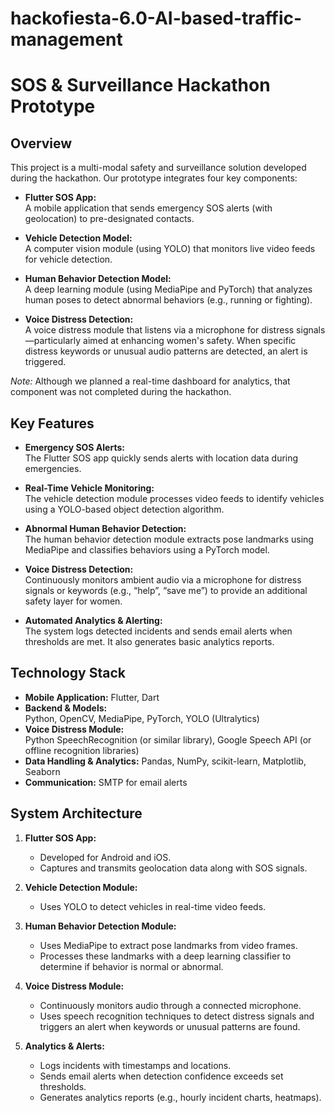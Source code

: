 # hackofiesta-6.0-AI-based-traffic-management
# SOS & Surveillance Hackathon Prototype

## Overview

This project is a multi-modal safety and surveillance solution developed during the hackathon. Our prototype integrates four key components:
  
- **Flutter SOS App:**  
  A mobile application that sends emergency SOS alerts (with geolocation) to pre-designated contacts.

- **Vehicle Detection Model:**  
  A computer vision module (using YOLO) that monitors live video feeds for vehicle detection.

- **Human Behavior Detection Model:**  
  A deep learning module (using MediaPipe and PyTorch) that analyzes human poses to detect abnormal behaviors (e.g., running or fighting).

- **Voice Distress Detection:**  
  A voice distress module that listens via a microphone for distress signals—particularly aimed at enhancing women's safety. When specific distress keywords or unusual audio patterns are detected, an alert is triggered.

*Note:* Although we planned a real-time dashboard for analytics, that component was not completed during the hackathon.

## Key Features

- **Emergency SOS Alerts:**  
  The Flutter SOS app quickly sends alerts with location data during emergencies.

- **Real-Time Vehicle Monitoring:**  
  The vehicle detection module processes video feeds to identify vehicles using a YOLO-based object detection algorithm.

- **Abnormal Human Behavior Detection:**  
  The human behavior detection module extracts pose landmarks using MediaPipe and classifies behaviors using a PyTorch model.

- **Voice Distress Detection:**  
  Continuously monitors ambient audio via a microphone for distress signals or keywords (e.g., “help”, “save me”) to provide an additional safety layer for women.

- **Automated Analytics & Alerting:**  
  The system logs detected incidents and sends email alerts when thresholds are met. It also generates basic analytics reports.

## Technology Stack

- **Mobile Application:** Flutter, Dart  
- **Backend & Models:**  
  Python, OpenCV, MediaPipe, PyTorch, YOLO (Ultralytics)  
- **Voice Distress Module:**  
  Python SpeechRecognition (or similar library), Google Speech API (or offline recognition libraries)  
- **Data Handling & Analytics:** Pandas, NumPy, scikit-learn, Matplotlib, Seaborn  
- **Communication:** SMTP for email alerts

## System Architecture

1. **Flutter SOS App:**  
   - Developed for Android and iOS.
   - Captures and transmits geolocation data along with SOS signals.

2. **Vehicle Detection Module:**  
   - Uses YOLO to detect vehicles in real-time video feeds.

3. **Human Behavior Detection Module:**  
   - Uses MediaPipe to extract pose landmarks from video frames.
   - Processes these landmarks with a deep learning classifier to determine if behavior is normal or abnormal.

4. **Voice Distress Module:**  
   - Continuously monitors audio through a connected microphone.
   - Uses speech recognition techniques to detect distress signals and triggers an alert when keywords or unusual patterns are found.

5. **Analytics & Alerts:**  
   - Logs incidents with timestamps and locations.
   - Sends email alerts when detection confidence exceeds set thresholds.
   - Generates analytics reports (e.g., hourly incident charts, heatmaps).

